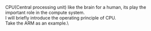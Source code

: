CPU(Central processing unit) like the brain for a human, its play the important role in the compute system.\
I will briefly introduce the operating principle of CPU.\
Take the ARM as an example.\
